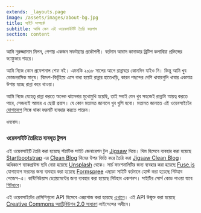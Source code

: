 ```yaml
---
extends: _layouts.page
image: /assets/images/about-bg.jpg
title: সাইট সম্পর্কে
subtitle: আমি কেন এই ওয়েবসাইটটি তৈরি করলাম
section: content
---
```



আমি নুরুজ্জামান মিলন, পেশায় একজন সফটয়্যার প্রকৌশলী। বর্তমান আবাস কানাডার ব্রিটিশ কলাম্বিয়া প্রভিন্সের ভ্যাঙ্কুভার শহরে।

আমি নিজে কোন প্রফেশনাল শেফ নই। এমনকি ২০১৮ সালের আগে রান্নাঘরে কোনদিন যাইও নি। কিন্তু আমি খুব ভোজনরসিক মানুষ। বিদেশ-বিভূঁইয়ে এসে বাধ্য হয়েই রান্নার হাতেখড়ি, কারন পছন্দের দেশি খাবারগুলি খাবার একমাত্র উপায় হচ্ছে রান্না করে খাওয়া।

আমি নিজে যেহেতু রান্না করতে অনেক ঝামেলার মুখোমুখি হয়েছি, তাই সবাই যেন খুব সহজেই রান্নাটা আয়ত্ব করতে পারে, সেজন্যই আমার এ ছোট্ট প্রয়াস। যে কোন মতামত জানালে খুব খুশি হবো। মতামত জানাতে এই ওয়েবসাইটের [যোগাযোগ](/contact) লিঙ্কে থাকা ফরমটি ব্যবহার করতে পারেন।

ধন্যবাদ।

### ওয়েবসাইট তৈরিতে ব্যবহৃত টুলস

এই ওয়েবসাইটি তৈরি করা হয়েছে স্ট্যাটিক সাইট জেনারেশন টুল [Jigsaw](https://jigsaw.tighten.co) দিয়ে। থিম হিসেবে ব্যবহার করা হয়েছে
[Startbootstrap](https://startbootstrap.com) এর [Clean Blog](https://startbootstrap.com/themes/clean-blog)
থিমের উপর ভিত্তি করে তৈরি করা [Jigsaw Clean Blog](https://github.com/rickwest/jigsaw-clean-blog)। অধিকাংশ ব্যাকগ্রাউন্ড
ছবি নেয়া হয়েছে [Unsplash](https://unsplash.com) থেকে। সার্চ ফাংশনালিটির জন্য ব্যবহার করা হয়েছে [Fuse.js](https://fusejs.io)
যোগাযোগ ফরমের জন্য ব্যবহার করা হয়েছে [Formspree](https://formspree.io/) এছাড়া সাইটি বর্তমানে হোস্ট করা হয়েছে গিটহাব পেজেস-এ। কন্টিনিউয়াস ডেপ্লয়মেন্টের জন্য ব্যবহার করা হয়েছে গিটহাব একশনস। সাইটির সোর্স কোড পাওয়া যাবে [গিটহাবে](https://github.com/milon/recipes)।

এই ওয়েবসাইটের রেসিপিগুলো API হিসেবে এক্সপোজ করা হয়েছে [এখানে](https://recipes.milon.im/api/index.json)। এই API
উন্মুক্ত করা হয়েছে [Creative Commons অ্যাট্রিবিউশন 2.0 সাধারণ](https://creativecommons.org/licenses/by/2.0/deed.bn) লাইসেন্সের
অধীনে। 
